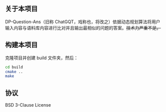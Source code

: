 ## 关于本项目

DP-Question-Ans（旧称 ChatGQT，戏称也，将改之）依据动态规划算法将用户输入内容与语料库内容进行比对并且输出最相似的问题的答案。~~技术力严重不足。~~

## 构建本项目

克隆项目并创建 build 文件夹，然后：

```bash
cd build
cmake ..
make
```

## 协议

BSD 3-Clause License
